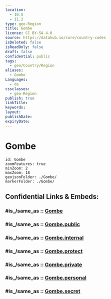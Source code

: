 ```yaml
---
location:
  - 10.5
  - 11.2
type: geo-Region
title: Gombe
license: CC BY-SA 4.0
source: https://datahub.io/core/country-codes
isDeleted: false
isReadOnly: false
draft: false
confidential: public
tags:
  - geo/Country/Region
aliases:
  - Gombe
Languages:
  - de
cssclasses:
  - geo-Region
publish: true
linkTitle:
keywords:
layout:
publishDate:
expiryDate:
---
```


# Gombe

```leaflet
id: Gombe
zoomFeatures: true 
minZoom: 2 
maxZoom: 18
geojsonFolder: ./Gombe/
markerFolder: ./Gombe/
```


## Confidential Links & Embeds: 

### #is_/same_as :: [Gombe](/_Standards/Earth/Continent/Africa/Africa~Central/Nigeria/Zones~Nigeria/Nigeria~North-East/Gombe.md) 

### #is_/same_as :: [Gombe.public](/_public/Earth/Continent/Africa/Africa~Central/Nigeria/Zones~Nigeria/Nigeria~North-East/Gombe.public.md) 

### #is_/same_as :: [Gombe.internal](/_internal/Earth/Continent/Africa/Africa~Central/Nigeria/Zones~Nigeria/Nigeria~North-East/Gombe.internal.md) 

### #is_/same_as :: [Gombe.protect](/_protect/Earth/Continent/Africa/Africa~Central/Nigeria/Zones~Nigeria/Nigeria~North-East/Gombe.protect.md) 

### #is_/same_as :: [Gombe.private](/_private/Earth/Continent/Africa/Africa~Central/Nigeria/Zones~Nigeria/Nigeria~North-East/Gombe.private.md) 

### #is_/same_as :: [Gombe.personal](/_personal/Earth/Continent/Africa/Africa~Central/Nigeria/Zones~Nigeria/Nigeria~North-East/Gombe.personal.md) 

### #is_/same_as :: [Gombe.secret](/_secret/Earth/Continent/Africa/Africa~Central/Nigeria/Zones~Nigeria/Nigeria~North-East/Gombe.secret.md)

